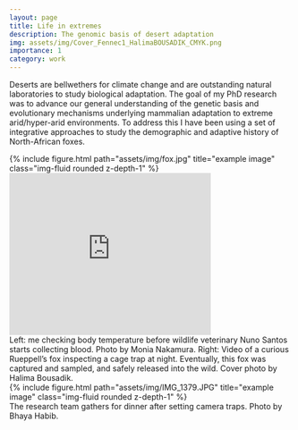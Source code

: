 ```yaml
---
layout: page
title: Life in extremes
description: The genomic basis of desert adaptation  
img: assets/img/Cover_Fennec1_HalimaBOUSADIK_CMYK.png
importance: 1
category: work
---
```


Deserts are bellwethers for climate change and are outstanding natural laboratories to study biological adaptation. The goal of my PhD research was to advance our general understanding of the genetic basis and evolutionary mechanisms underlying mammalian adaptation to extreme arid/hyper-arid environments. To address this I have been using a set of integrative approaches to study the demographic and adaptive history of North-African foxes.



<div class="row">
    <div class="col-sm mt-3 mt-md-0">
        {% include figure.html path="assets/img/fox.jpg" title="example image" class="img-fluid rounded z-depth-1" %}
    </div>
    <iframe width="360" height="290" src="https://www.youtube.com/embed/Bj3nsLKdbic" frameborder="0" allow="autoplay; encrypted-media" allowfullscreen></iframe>
</div>
<div class="caption">
    Left: me checking body temperature before wildlife veterinary Nuno Santos starts collecting blood. Photo by Monia Nakamura. Right: Video of a curious Rueppell’s fox inspecting a cage trap at night. Eventually, this fox was captured and sampled, and safely released into the wild. Cover photo by Halima Bousadik.
</div>


<div class="row">
    <div class="col-sm mt-3 mt-md-0">
        {% include figure.html path="assets/img/IMG_1379.JPG" title="example image" class="img-fluid rounded z-depth-1" %}
    </div>
</div>
<div class="caption">
    The research team gathers for dinner after setting camera traps. Photo by Bhaya Habib.
</div>
